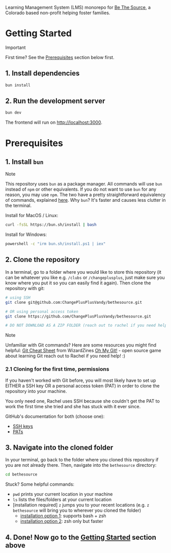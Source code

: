 Learning Management System (LMS) monorepo for [Be The Source](https://bethesourceco.org/), a Colorado based non-profit helping foster families.

# Getting Started

> [!IMPORTANT]
> First time? See the [Prerequisites](#prerequisites) section below first.

## 1. Install dependencies

```bash
bun install
```

## 2. Run the development server

```bash
bun dev
```

The frontend will run on [http://localhost:3000](http://localhost:3000).

# Prerequisites

## 1. Install `bun`

> [!NOTE]
> This repository uses `bun` as a package manager. All commands will use `bun` instead of `npm` or other equivalents.
> If you do not want to use `bun` for any reason, you may use `npm`. The two have a pretty straightforward equivalency of commands, explained [here](https://bun.com/guides/install/from-npm-install-to-bun-install#run-package-json-scripts-faster).
> Why `bun`? It's faster and causes less clutter in the terminal.

Install for MacOS / Linux:

```zsh
curl -fsSL https://bun.sh/install | bash
```

Install for Windows:

```bash
powershell -c "irm bun.sh/install.ps1 | iex"
```

## 2. Clone the repository

In a terminal, go to a folder where you would like to store this repository (it can be whatever you like e.g. `/clubs` or `/changeplusplus`, just make sure you know where you put it so you can easily find it again). Then clone the repository with git:

```bash
# using SSH
git clone git@github.com:ChangePlusPlusVandy/bethesource.git

# OR using personal access token
git clone https://github.com/ChangePlusPlusVandy/bethesource.git

# DO NOT DOWNLOAD AS A ZIP FOLDER (reach out to rachel if you need help)
```

> [!NOTE]
> Unfamiliar with Git commands? Here are some resources you might find helpful:
> [Git Cheat Sheet](https://wizardzines.com/git-cheat-sheet.pdf) from WizardZines
> [Oh My Git!](https://ohmygit.org/) - open source game about learning Git
> reach out to Rachel if you need help! :)

### 2.1 Cloning for the first time, permissions

If you haven't worked with Git before, you will most likely have to set up EITHER a SSH key OR a personal access token (PAT) in order to clone the repository into your machine.

You only need one, Rachel uses SSH because she couldn't get the PAT to work the first time she tried and she has stuck with it ever since.

GitHub's documentation for both (choose one):

- [SSH keys](https://docs.github.com/en/authentication/connecting-to-github-with-ssh/generating-a-new-ssh-key-and-adding-it-to-the-ssh-agent)
- [PATs](https://docs.github.com/en/authentication/keeping-your-account-and-data-secure/managing-your-personal-access-tokens)

## 3. Navigate into the cloned folder

In your terminal, go back to the folder where you cloned this repository if you are not already there. Then, navigate into the `bethesource` directory:

```bash
cd bethesource
```

Stuck? Some helpful commands:

- `pwd` prints your current location in your machine
- `ls` lists the files/folders at your current location
- [installation required] `z` jumps you to your recent locations (e.g. `z bethesource` will bring you to wherever you cloned the folder)
  - [installation option 1](https://github.com/rupa/z): supports bash + zsh
  - [installation option 2](https://github.com/agkozak/zsh-z): zsh only but faster

## 4. Done! Now go to the [Getting Started](#getting-started) section above
